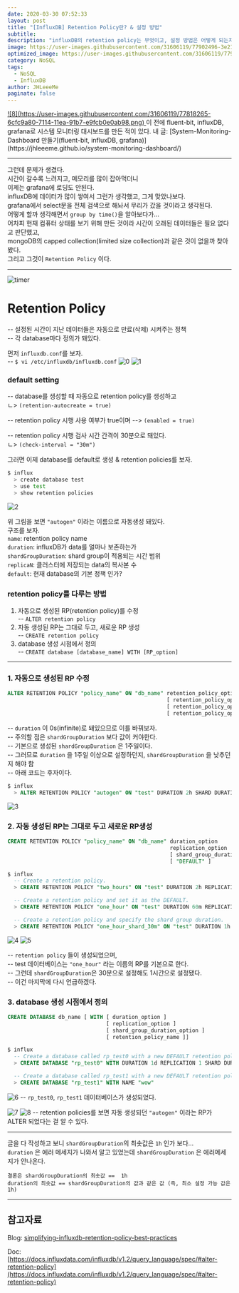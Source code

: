```yaml
---
date: 2020-03-30 07:52:33
layout: post
title: "[InfluxDB] Retention Policy란? & 설정 방법"
subtitle:
description: "influxDB의 retention policy는 무엇이고, 설정 방법은 어떻게 되는지 알아보자."
image: https://user-images.githubusercontent.com/31606119/77902496-3e212880-72bc-11ea-88a1-6b6355d632d7.jpg
optimized_image: https://user-images.githubusercontent.com/31606119/77902496-3e212880-72bc-11ea-88a1-6b6355d632d7.jpg
category: NoSQL
tags:
  - NoSQL
  - InfluxDB
author: JHLeeeMe
paginate: false
---
```


<a href="https://user-images.githubusercontent.com/31606119/77818265-6cfc9a80-7114-11ea-91b7-e9fcb0e0ab98.png">
![8](https://user-images.githubusercontent.com/31606119/77818265-6cfc9a80-7114-11ea-91b7-e9fcb0e0ab98.png)
</a>
이 전에 fluent-bit, influxDB, grafana로 시스템 모니터링 대시보드를 만든 적이 있다.  
내 글: [System-Monitoring-Dashboard 만들기(fluent-bit, influxDB, grafana)](https://jhleeeme.github.io/system-monitoring-dashboard/)

---

그런데 문제가 생겼다.  
시간이 갈수록 느려지고, 메모리를 많이 잡아먹더니  
이제는 grafana에 로딩도 안된다.  
influxDB에 데이터가 많이 쌓여서 그런가 생각했고, 그게 맞았나보다.  
grafana에서 select문을 전체 검색으로 해놔서 무리가 갔을 것이라고 생각된다.  
어떻게 할까 생각해면서 ```group by time()```을 알아보다가...  
어차피 현재 컴퓨터 상태를 보기 위해 만든 것이라 시간이 오래된 데이터들은 필요 없다고 판단했고,  
mongoDB의 capped collection(limited size collection)과 같은 것이 없을까 찾아봤다.  
그리고 그것이 ```Retention Policy``` 이다.

---

![timer](https://user-images.githubusercontent.com/31606119/77902496-3e212880-72bc-11ea-88a1-6b6355d632d7.jpg)
# Retention Policy
-- 설정된 시간이 지난 데이터들은 자동으로 만료(삭제) 시켜주는 정책  
-- 각 database마다 정의가 돼있다.  

먼저 ```influxdb.conf```를 보자.  
-- ```$ vi /etc/influxdb/influxdb.conf```
![0](https://user-images.githubusercontent.com/31606119/77889261-8fbfb800-72a8-11ea-977e-e9e50987bbe1.png)
![1](https://user-images.githubusercontent.com/31606119/77889264-91897b80-72a8-11ea-8dca-6a4247965ddf.png)

### default setting
-- database를 생성할 때 자동으로 retention policy를 생성하고  
ㄴ> ```(retention-autocreate = true)```  

-- retention policy 시행 사용 여부가 true이며 --> ```(enabled = true)```  

-- retention policy 시행 검사 시간 간격이 30분으로 돼있다.  
ㄴ> ```(check-interval = "30m")```

그러면 이제 database를 default로 생성 & retention policies를 보자.
```bash
$ influx
  > create database test
  > use test
  > show retention policies
```
![2](https://user-images.githubusercontent.com/31606119/77889267-91897b80-72a8-11ea-813e-edba2908a4c6.png)

위 그림을 보면 ```"autogen"``` 이라는 이름으로 자동생성 돼있다.  
구조를 보자.  
```name```: retention policy name  
```duration```: influxDB가 data를 얼마나 보존하는가  
```shardGroupDuration```: shard group이 적용되는 시간 범위  
```replicaN```: 클러스터에 저장되는 data의 복사본 수  
```default```: 현재 database의 기본 정책 인가?

### retention policy를 다루는 방법
1. 자동으로 생성된 RP(retention policy)를 수정  
-- ```ALTER retention policy```
2. 자동 생성된 RP는 그대로 두고, 새로운 RP 생성  
-- ```CREATE retention policy```
3. database 생성 시점에서 정의  
-- ```CREATE database [database_name] WITH [RP_option]```

---

### 1. 자동으로 생성된 RP 수정
```sql
ALTER RETENTION POLICY "policy_name" ON "db_name" retention_policy_option
                                                  [ retention_policy_option ]
                                                  [ retention_policy_option ]
                                                  [ retention_policy_option ]
```
-- ```duration``` 이 0s(infinite)로 돼있으므로 이를 바꿔보자.  
-- 주의할 점은 ```shardGroupDuration``` 보다 값이 커야한다.  
-- 기본으로 생성된 ```shardGroupDuration``` 은 1주일이다.  
-- 그러므로 ```duration``` 을 1주일 이상으로 설정하던지, ```shardGroupDuration``` 을 낮추던지 해야 함  
-- 아래 코드는 후자이다.
```sql
$ influx
  > ALTER RETENTION POLICY "autogen" ON "test" DURATION 2h SHARD DURATION 1h
```
![3](https://user-images.githubusercontent.com/31606119/77889270-92baa880-72a8-11ea-97ba-a312d2af8a0a.png)

### 2. 자동 생성된 RP는 그대로 두고 새로운 RP생성
```sql
CREATE RETENTION POLICY "policy_name" ON "db_name" duration_option
                                                   replication_option
                                                   [ shard_group_duration_option ]
                                                   [ "DEFAULT" ]
```
```sql
$ influx
  -- Create a retention policy.
  > CREATE RETENTION POLICY "two_hours" ON "test" DURATION 2h REPLICATION 1

  -- Create a retention policy and set it as the DEFAULT.
  > CREATE RETENTION POLICY "one_hour" ON "test" DURATION 60m REPLICATION 1 DEFAULT

  -- Create a retention policy and specify the shard group duration.
  > CREATE RETENTION POLICY "one_hour_shard_30m" ON "test" DURATION 1h REPLICATION 1 SHARD DURATION 30m
```
![4](https://user-images.githubusercontent.com/31606119/77889273-92baa880-72a8-11ea-861e-fabc9d66d636.png)
![5](https://user-images.githubusercontent.com/31606119/77889274-93533f00-72a8-11ea-9382-6d1195c62453.png)

-- ```retention policy``` 들이 생성되었으며,  
-- test 데이터베이스는 ```"one_hour"``` 라는 이름의 RP를 기본으로 한다.  
-- 그런데 ```shardGroupDuration```은 30분으로 설정해도 1시간으로 설정됐다.  
-- 이건 마지막에 다시 언급하겠다.

### 3. database 생성 시점에서 정의
```sql
CREATE DATABASE db_name [ WITH [ duration_option ]
                               [ replication_option ]
                               [ shard_group_duration_option ]
                               [ retention_policy_name ]]
```
```sql
$ influx
  -- Create a database called rp_test0 with a new DEFAULT retention policy and specify the duration, replication, shard group duration, and name of that retention policy
  > CREATE DATABASE "rp_test0" WITH DURATION 1d REPLICATION 1 SHARD DURATION 30m NAME "one_day_shard_30m"

  -- Create a database called rp_test1 with a new DEFAULT retention policy and specify the name of that retention policy
  > CREATE DATABASE "rp_test1" WITH NAME "wow"
```
![6](https://user-images.githubusercontent.com/31606119/77889276-93ebd580-72a8-11ea-8bad-c510e00bddd6.png)
-- ```rp_test0```, ```rp_test1``` 데이터베이스가 생성되었다.

![7](https://user-images.githubusercontent.com/31606119/77889279-94846c00-72a8-11ea-9b7b-8eb4a68b6cec.png)
![8](https://user-images.githubusercontent.com/31606119/77889283-951d0280-72a8-11ea-9312-92d603dd28b1.png)
-- retention policies를 보면 자동 생성되던 ```"autogen"``` 이라는 RP가 ALTER 되었다는 걸 알 수 있다.

---

글을 다 작성하고 보니 ```shardGroupDuration```의 최솟값은 ```1h``` 인가 보다...  
```duration``` 은 에러 메세지가 나와서 알고 있었는데 ```shardGroupDuration``` 은 에러메세지가 안나온다.  

```결론은 shardGroupDuration의 최솟값 ==  1h```  
```duration의 최솟값 == shardGroupDuration의 값과 같은 값 (즉, 최소 설정 가능 값은 1h)```

---

## 참고자료
Blog: [simplifying-influxdb-retention-policy-best-practices](https://www.influxdata.com/blog/simplifying-influxdb-retention-policy-best-practices/)

Doc: [https://docs.influxdata.com/influxdb/v1.2/query_language/spec/#alter-retention-policy](https://docs.influxdata.com/influxdb/v1.2/query_language/spec/#alter-retention-policy)

